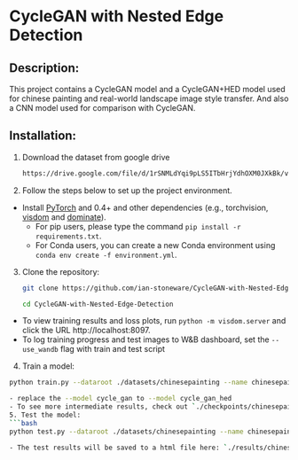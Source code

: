 # CycleGAN with Nested Edge Detection
 
## Description:
This project contains a CycleGAN model and a CycleGAN+HED model used for chinese painting and real-world landscape image style transfer. And also a CNN model used for comparison with CycleGAN. 

## Installation:
1. Download the dataset from google drive
   ```bash
   https://drive.google.com/file/d/1rSNMLdYqi9pLS5ITbHrjYdhOXM0JXkBk/view?usp=sharing

2. Follow the steps below to set up the project environment.

- Install [PyTorch](http://pytorch.org) and 0.4+ and other dependencies (e.g., torchvision, [visdom](https://github.com/facebookresearch/visdom) and [dominate](https://github.com/Knio/dominate)).
  - For pip users, please type the command `pip install -r requirements.txt`.
  - For Conda users, you can create a new Conda environment using `conda env create -f environment.yml`.

3. Clone the repository:
   ```bash
   git clone https://github.com/ian-stoneware/CycleGAN-with-Nested-Edge-Detection.git
   
   cd CycleGAN-with-Nested-Edge-Detection

 - To view training results and loss plots, run `python -m visdom.server` and click the URL http://localhost:8097.
 - To log training progress and test images to W&B dashboard, set the `--use_wandb` flag with train and test script

4. Train a model:
  ```bash
  python train.py --dataroot ./datasets/chinesepainting --name chinesepainting_cyclegan --model cycle_gan

 - replace the --model cycle_gan to --model cycle_gan_hed
 - To see more intermediate results, check out `./checkpoints/chinesepainting_cyclegan/web/index.html`.
5. Test the model:
  ```bash
  python test.py --dataroot ./datasets/chinesepainting --name chinesepainting_cyclegan --model cycle_gan
  
 - The test results will be saved to a html file here: `./results/chinesepainting_cyclegan/latest_test/index.html`.
